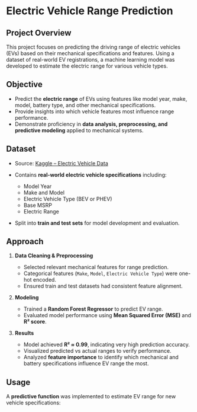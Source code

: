 # Electric Vehicle Range Prediction

## Project Overview
This project focuses on predicting the driving range of electric vehicles (EVs) based on their mechanical specifications and features. Using a dataset of real-world EV registrations, a machine learning model was developed to estimate the electric range for various vehicle types.

## Objective
- Predict the **electric range** of EVs using features like model year, make, model, battery type, and other mechanical specifications.  
- Provide insights into which vehicle features most influence range performance.  
- Demonstrate proficiency in **data analysis, preprocessing, and predictive modeling** applied to mechanical systems.

## Dataset
- Source: [Kaggle – Electric Vehicle Data](https://www.kaggle.com/datasets/rithurajnambiar/electric-vehicle-data)  
- Contains **real-world electric vehicle specifications** including:  
  - Model Year  
  - Make and Model  
  - Electric Vehicle Type (BEV or PHEV)  
  - Base MSRP  
  - Electric Range  

- Split into **train and test sets** for model development and evaluation.

## Approach
1. **Data Cleaning & Preprocessing**  
   - Selected relevant mechanical features for range prediction.  
   - Categorical features (`Make`, `Model`, `Electric Vehicle Type`) were one-hot encoded.  
   - Ensured train and test datasets had consistent feature alignment.  

2. **Modeling**  
   - Trained a **Random Forest Regressor** to predict EV range.  
   - Evaluated model performance using **Mean Squared Error (MSE)** and **R² score**.  

3. **Results**  
   - Model achieved **R² ≈ 0.99**, indicating very high prediction accuracy.  
   - Visualized predicted vs actual ranges to verify performance.  
   - Analyzed **feature importance** to identify which mechanical and battery specifications influence EV range the most.

## Usage
A **predictive function** was implemented to estimate EV range for new vehicle specifications:
